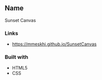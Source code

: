 ## Name
Sunset Canvas

### Links

- https://mmeskhi.github.io/SunsetCanvas

### Built with

- HTML5
- CSS
